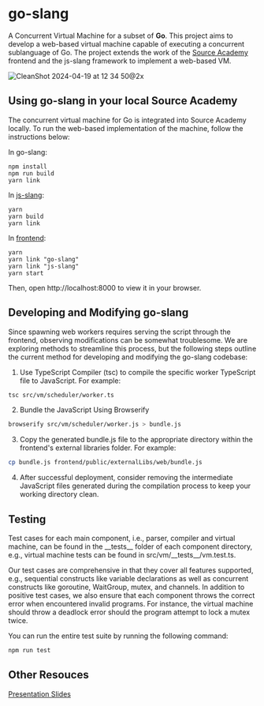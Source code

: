# go-slang

A Concurrent Virtual Machine for a subset of **Go**. This project aims to develop a web-based virtual machine capable of executing a concurrent sublanguage of Go. The project extends the work of the [Source Academy](https://sourceacademy.org/) frontend and the js-slang framework to implement a web-based VM. 

![CleanShot 2024-04-19 at 12 34 50@2x](https://github.com/ngchisern/go-slang/assets/64767959/9276051c-6444-4597-acb6-5280b7ff58d8)


## Using go-slang in your local Source Academy

The concurrent virtual machine for Go is integrated into Source Academy locally. To run the web-based implementation of the machine, follow the instructions below:

In go-slang:
```
npm install
npm run build
yarn link
```

In [js-slang](https://github.com/xyliew25/js-slang):
```
yarn
yarn build
yarn link
```

In [frontend](https://github.com/xyliew25/frontend):
```
yarn
yarn link "go-slang"
yarn link "js-slang"
yarn start
```

Then, open http://localhost:8000 to view it in your browser.

## Developing and Modifying go-slang

Since spawning web workers requires serving the script through the frontend, observing modifications can be somewhat troublesome. We are exploring methods to streamline this process, but the following steps outline the current method for developing and modifying the go-slang codebase:

1. Use TypeScript Compiler (tsc) to compile the specific worker TypeScript file to JavaScript. For example:

```bash
tsc src/vm/scheduler/worker.ts
```

2.  Bundle the JavaScript Using Browserify

```bash
browserify src/vm/scheduler/worker.js > bundle.js
```

3. Copy the generated bundle.js file to the appropriate directory within the frontend's external libraries folder. For example:

```bash
cp bundle.js frontend/public/externalLibs/web/bundle.js
```

4. After successful deployment, consider removing the intermediate JavaScript files generated during the compilation process to keep your working directory clean.


## Testing

Test cases for each main component, i.e., parser, compiler and virtual machine, can be found in the \_\_tests\_\_ folder of each component directory, e.g., virtual machine tests can be found in src/vm/\_\_tests\_\_/vm.test.ts.

Our test cases are comprehensive in that they cover all features supported, e.g., sequential constructs like variable declarations as well as concurrent constructs like goroutine, WaitGroup, mutex, and channels. In addition to positive test cases, we also ensure that each component throws the correct error when encountered invalid programs. For instance, the virtual machine should throw a deadlock error should the program attempt to lock a mutex twice.

You can run the entire test suite by running the following command:
```bash
npm run test
```


## Other Resouces
[Presentation Slides](https://docs.google.com/presentation/d/1EpvSfTcqr9CTSF3NAdfNamkBq1Ah_h_tVZ83yjLNiSk/edit?usp=sharing)


